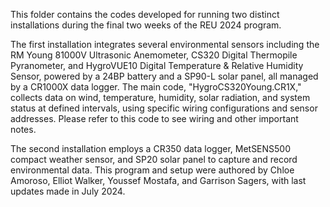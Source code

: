 This folder contains the codes developed for running two distinct installations during the final two weeks of the REU 2024 program.  

The first installation integrates several environmental sensors including the RM Young 81000V Ultrasonic Anemometer, CS320 Digital Thermopile Pyranometer, and HygroVUE10 Digital Temperature & Relative Humidity Sensor, powered by a 24BP battery and a SP90-L solar panel, all managed by a CR1000X data logger. The main code, "HygroCS320Young.CR1X," collects data on wind, temperature, humidity, solar radiation, and system status at defined intervals, using specific wiring configurations and sensor addresses. Please refer to this code to see wiring and other important notes.  

The second installation employs a CR350 data logger, MetSENS500 compact weather sensor, and SP20 solar panel to capture and record environmental data. This program and setup were authored by Chloe Amoroso, Elliot Walker, Youssef Mostafa, and Garrison Sagers, with last updates made in July 2024.